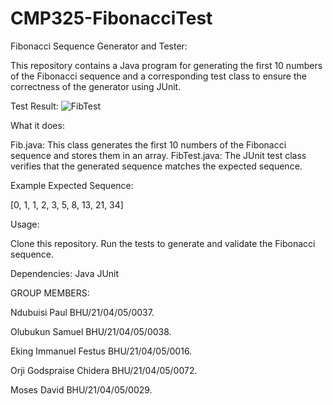 # CMP325-FibonacciTest
Fibonacci Sequence Generator and Tester:

This repository contains a Java program for generating the first 10 numbers of the Fibonacci sequence and a corresponding test class to ensure the correctness of the generator using JUnit.

Test Result:
![FibTest](https://github.com/samuelolubukun/CMP325-FibonacciTest/assets/132141300/a3ccc676-279c-4563-aa23-7652ea617efe)

What it does:

Fib.java: This class generates the first 10 numbers of the Fibonacci sequence and stores them in an array.
FibTest.java: The JUnit test class verifies that the generated sequence matches the expected sequence.

Example Expected Sequence:

[0, 1, 1, 2, 3, 5, 8, 13, 21, 34]

Usage:

Clone this repository.
Run the tests to generate and validate the Fibonacci sequence.

Dependencies:
Java
JUnit

GROUP MEMBERS:

Ndubuisi Paul	BHU/21/04/05/0037.

Olubukun Samuel	BHU/21/04/05/0038.

Eking Immanuel Festus	BHU/21/04/05/0016.

Orji Godspraise Chidera	BHU/21/04/05/0072.

Moses David	BHU/21/04/05/0029.


